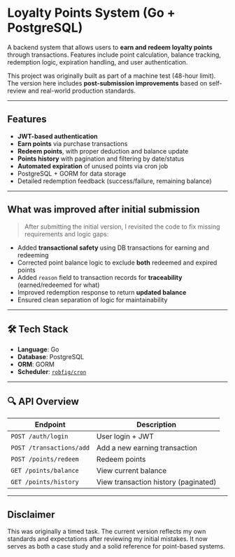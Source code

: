 # Loyalty Points System (Go + PostgreSQL)

A backend system that allows users to **earn and redeem loyalty points** through transactions. Features include point calculation, balance tracking, redemption logic, expiration handling, and user authentication.

This project was originally built as part of a machine test (48-hour limit). The version here includes **post-submission improvements** based on self-review and real-world production standards.

---

##  Features
-  **JWT-based authentication**
-  **Earn points** via purchase transactions
-  **Redeem points**, with proper deduction and balance update
-  **Points history** with pagination and filtering by date/status
-  **Automated expiration** of unused points via cron job
-  PostgreSQL + GORM for data storage
-  Detailed redemption feedback (success/failure, remaining balance)

---

##  What was improved after initial submission
> After submitting the initial version, I revisited the code to fix missing requirements and logic gaps:

- Added **transactional safety** using DB transactions for earning and redeeming
- Corrected point balance logic to exclude **both** redeemed and expired points
- Added `reason` field to transaction records for **traceability** (earned/redeemed for what)
- Improved redemption response to return **updated balance**
- Ensured clean separation of logic for maintainability

---

## 🛠 Tech Stack
- **Language**: Go
- **Database**: PostgreSQL
- **ORM**: GORM
- **Scheduler**: [`robfig/cron`](https://pkg.go.dev/github.com/robfig/cron/v3)

---

## 🔍 API Overview
| Endpoint               | Description                             |
|------------------------|-----------------------------------------|
| `POST /auth/login`     | User login + JWT                        |
| `POST /transactions/add`   | Add a new earning transaction           |
| `POST /points/redeem`  | Redeem points                           |
| `GET /points/balance`  | View current balance                    |
| `GET /points/history`  | View transaction history (paginated)    |

---

##  Disclaimer
This was originally a timed task. The current version reflects my own standards and expectations after reviewing my initial mistakes. It now serves as both a case study and a solid reference for point-based systems.
